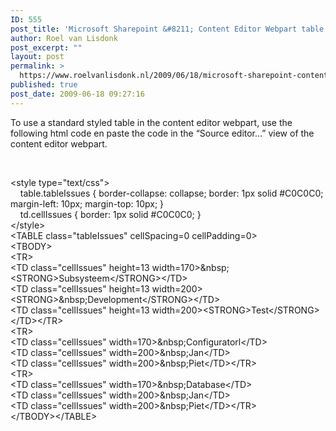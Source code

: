 ```yaml
---
ID: 555
post_title: 'Microsoft Sharepoint &#8211; Content Editor Webpart table'
author: Roel van Lisdonk
post_excerpt: ""
layout: post
permalink: >
  https://www.roelvanlisdonk.nl/2009/06/18/microsoft-sharepoint-content-editor-webpart-table/
published: true
post_date: 2009-06-18 09:27:16
---
```

<p>To use a standard styled table in the content editor webpart, use the following html code en paste the code in the “Source editor…” view of the content editor webpart.</p>  <p>&#160;</p>  <p>&lt;style type=&quot;text/css&quot;&gt;   <br />&#160;&#160;&#160; table.tableIssues { border-collapse: collapse; border: 1px solid #C0C0C0; margin-left: 10px; margin-top: 10px; }    <br />&#160;&#160;&#160; td.cellIssues { border: 1px solid #C0C0C0; }    <br />&lt;/style&gt;    <br />&lt;TABLE class=&quot;tableIssues&quot; cellSpacing=0 cellPadding=0&gt;    <br />&lt;TBODY&gt;    <br />&lt;TR&gt;    <br />&lt;TD class=&quot;cellIssues&quot; height=13 width=170&gt;&amp;nbsp;&lt;STRONG&gt;Subsysteem&lt;/STRONG&gt;&lt;/TD&gt;    <br />&lt;TD class=&quot;cellIssues&quot; height=13 width=200&gt;&lt;STRONG&gt;&amp;nbsp;Development&lt;/STRONG&gt;&lt;/TD&gt;    <br />&lt;TD class=&quot;cellIssues&quot; height=13 width=200&gt;&lt;STRONG&gt;Test&lt;/STRONG&gt;&lt;/TD&gt;&lt;/TR&gt;    <br />&lt;TR&gt;    <br />&lt;TD class=&quot;cellIssues&quot; width=170&gt;&amp;nbsp;Configuratorl&lt;/TD&gt;    <br />&lt;TD class=&quot;cellIssues&quot; width=200&gt;&amp;nbsp;Jan&lt;/TD&gt;    <br />&lt;TD class=&quot;cellIssues&quot; width=200&gt;&amp;nbsp;Piet&lt;/TD&gt;&lt;/TR&gt;    <br />&lt;TR&gt;    <br />&lt;TD class=&quot;cellIssues&quot; width=170&gt;&amp;nbsp;Database&lt;/TD&gt;    <br />&lt;TD class=&quot;cellIssues&quot; width=200&gt;&amp;nbsp;Jan&lt;/TD&gt;    <br />&lt;TD class=&quot;cellIssues&quot; width=200&gt;&amp;nbsp;Piet&lt;/TD&gt;&lt;/TR&gt;    <br />&lt;/TBODY&gt;&lt;/TABLE&gt;    </p>